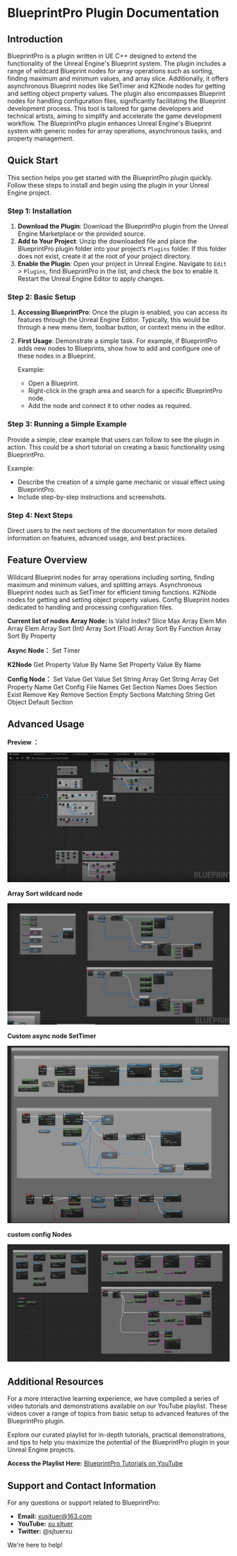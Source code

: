# BlueprintPro Plugin Documentation

## Introduction

BlueprintPro is a plugin written in UE C++ designed to extend the functionality of the Unreal Engine's Blueprint system. The plugin includes a range of wildcard Blueprint nodes for array operations such as sorting, finding maximum and minimum values, and array slice. Additionally, it offers asynchronous Blueprint nodes like SetTimer and  K2Node nodes for getting and setting object property values. The plugin also encompasses Blueprint nodes for handling configuration files, significantly facilitating the Blueprint development process. This tool is tailored for game developers and technical artists, aiming to simplify and accelerate the game development workflow.  The BlueprintPro plugin enhances Unreal Engine's Blueprint system with generic nodes for array operations, asynchronous tasks, and property management.

## Quick Start

This section helps you get started with the BlueprintPro plugin quickly. Follow these steps to install and begin using the plugin in your Unreal Engine project.

### Step 1: Installation

1. **Download the Plugin**: Download the BlueprintPro plugin from the Unreal Engine Marketplace or the provided source.
2. **Add to Your Project**: Unzip the downloaded file and place the BlueprintPro plugin folder into your project’s `Plugins` folder. If this folder does not exist, create it at the root of your project directory.
3. **Enable the Plugin**: Open your project in Unreal Engine. Navigate to `Edit` > `Plugins`, find BlueprintPro in the list, and check the box to enable it. Restart the Unreal Engine Editor to apply changes.

### Step 2: Basic Setup

1. **Accessing BlueprintPro**: Once the plugin is enabled, you can access its features through the Unreal Engine Editor. Typically, this would be through a new menu item, toolbar button, or context menu in the editor.

2. **First Usage**: Demonstrate a simple task. For example, if BlueprintPro adds new nodes to Blueprints, show how to add and configure one of these nodes in a Blueprint.

   Example:

   - Open a Blueprint.
   - Right-click in the graph area and search for a specific BlueprintPro node.
   - Add the node and connect it to other nodes as required.

### Step 3: Running a Simple Example

Provide a simple, clear example that users can follow to see the plugin in action. This could be a short tutorial on creating a basic functionality using BlueprintPro.

Example:

- Describe the creation of a simple game mechanic or visual effect using BlueprintPro.
- Include step-by-step instructions and screenshots.

### Step 4: Next Steps

Direct users to the next sections of the documentation for more detailed information on features, advanced usage, and best practices.



## Feature Overview

 Wildcard Blueprint nodes for array operations including sorting, finding maximum and minimum values, and splitting arrays.
 Asynchronous Blueprint nodes such as SetTimer for efficient timing functions.
 K2Node nodes for getting and setting object property values.
Config Blueprint nodes dedicated to handling and processing configuration files.

**Current list of nodes**
**Array Node:** 
Is Valid Index? 
Slice
Max Array Elem
Min Array Elem
Array Sort (Int)
Array Sort (Float)
Array Sort By Function
Array Sort By Property

**Async Node：**
Set Timer

**K2Node**
Get Property Value By Name
Set Property Value By Name

**Config Node：**
Set Value
Get Value
Set String Array
Get String Array
Get Property Name
Get Config File Names
Get Section Names
Does Section Exist
Remove Key
Remove Section
Empty Sections Matching String
Get Object Default Section

## Advanced Usage

**Preview ：**

![image-20231224195238560](${images}/image-20231224195238560.png)

**Array Sort wildcard node**

![image-20231224195400715](${images}/image-20231224195400715.png)



**Custom async node SetTimer**

![image-20231224195451653](${images}/image-20231224195451653.png)

**custom config Nodes**

![image-20231224195536232](${images}/image-20231224195536232.png)



## Additional Resources

For a more interactive learning experience, we have compiled a series of video tutorials and demonstrations available on our YouTube playlist. These videos cover a range of topics from basic setup to advanced features of the BlueprintPro plugin.

Explore our curated playlist for in-depth tutorials, practical demonstrations, and tips to help you maximize the potential of the BlueprintPro plugin in your Unreal Engine projects.

**Access the Playlist Here:** [BlueprintPro Tutorials on YouTube](https://www.youtube.com/playlist?list=PLAobe55AteJb_JQvq6r06VIloSUnDX_cS)



## Support and Contact Information

For any questions or support related to BlueprintPro:

- **Email:** xusjtuer@163.com
- **YouTube:** [xu sjtuer](https://www.youtube.com/channel/UCGLRtSr5FnwZEiekGL_5oEw)
- **Twitter:** @sjtuerxu

We're here to help!





